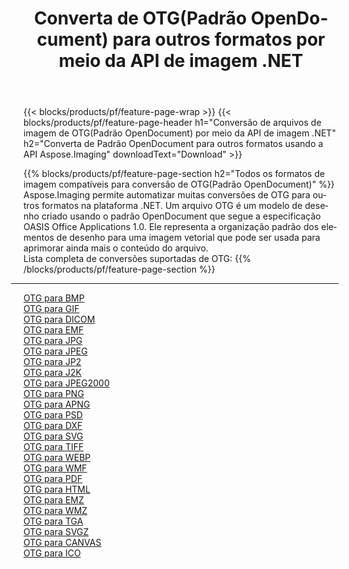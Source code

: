 ﻿---
title: Converta de OTG(Padrão OpenDocument) para outros formatos por meio da API de imagem .NET 
weight: 3920
url: /pt/net/conversion/from/otg 
lang: pt
langdirlevel: 2
locales: zh-hans,ja,it,ru,de,es,fr,nl,id,lt,pl,pt,vi,tr,ko,zh-hant,ar,hi,th,sv,cs,uk,he
description: Usando Aspose.Imaging você pode facilmente converter de OTG(Padrão OpenDocument) para outros formatos
---

{{< blocks/products/pf/feature-page-wrap >}}
{{< blocks/products/pf/feature-page-header h1="Conversão de arquivos de imagem de OTG(Padrão OpenDocument) por meio da API de imagem .NET" h2="Converta de Padrão OpenDocument para outros formatos usando a API Aspose.Imaging" downloadText="Download" >}}


{{% blocks/products/pf/feature-page-section  h2="Todos os formatos de imagem compatíveis para conversão de OTG(Padrão OpenDocument)" %}}
Aspose.Imaging permite automatizar muitas conversões de OTG para outros formatos na plataforma .NET. Um arquivo OTG é um modelo de desenho criado usando o padrão OpenDocument que segue a especificação OASIS Office Applications 1.0. Ele representa a organização padrão dos elementos de desenho para uma imagem vetorial que pode ser usada para aprimorar ainda mais o conteúdo do arquivo.
<br/>
Lista completa de conversões suportadas de OTG:
{{% /blocks/products/pf/feature-page-section %}}
<div class="container-fluid productfamilypage bg-gray">
    <div class="convertypes bg-gray agp-content section">
        <div class="container">
		<hr style="margin-left:-20px;"/>
		<div class="row other-converters">
		    <div class='col-md-2 other-converter remove-lp remove-rp'><a href="/imaging/pt/net/conversion/otg-to-bmp" >OTG para BMP</a></div><div class='col-md-2 other-converter remove-lp remove-rp'><a href="/imaging/pt/net/conversion/otg-to-gif" >OTG para GIF</a></div><div class='col-md-2 other-converter remove-lp remove-rp'><a href="/imaging/pt/net/conversion/otg-to-dicom" >OTG para DICOM</a></div><div class='col-md-2 other-converter remove-lp remove-rp'><a href="/imaging/pt/net/conversion/otg-to-emf" >OTG para EMF</a></div><div class='col-md-2 other-converter remove-lp remove-rp'><a href="/imaging/pt/net/conversion/otg-to-jpg" >OTG para JPG</a></div><div class='col-md-2 other-converter remove-lp remove-rp'><a href="/imaging/pt/net/conversion/otg-to-jpeg" >OTG para JPEG</a></div><div class='col-md-2 other-converter remove-lp remove-rp'><a href="/imaging/pt/net/conversion/otg-to-jp2" >OTG para JP2</a></div><div class='col-md-2 other-converter remove-lp remove-rp'><a href="/imaging/pt/net/conversion/otg-to-j2k" >OTG para J2K</a></div><div class='col-md-2 other-converter remove-lp remove-rp'><a href="/imaging/pt/net/conversion/otg-to-jpeg2000" >OTG para JPEG2000</a></div><div class='col-md-2 other-converter remove-lp remove-rp'><a href="/imaging/pt/net/conversion/otg-to-png" >OTG para PNG</a></div><div class='col-md-2 other-converter remove-lp remove-rp'><a href="/imaging/pt/net/conversion/otg-to-apng" >OTG para APNG</a></div><div class='col-md-2 other-converter remove-lp remove-rp'><a href="/imaging/pt/net/conversion/otg-to-psd" >OTG para PSD</a></div><div class='col-md-2 other-converter remove-lp remove-rp'><a href="/imaging/pt/net/conversion/otg-to-dxf" >OTG para DXF</a></div><div class='col-md-2 other-converter remove-lp remove-rp'><a href="/imaging/pt/net/conversion/otg-to-svg" >OTG para SVG</a></div><div class='col-md-2 other-converter remove-lp remove-rp'><a href="/imaging/pt/net/conversion/otg-to-tiff" >OTG para TIFF</a></div><div class='col-md-2 other-converter remove-lp remove-rp'><a href="/imaging/pt/net/conversion/otg-to-webp" >OTG para WEBP</a></div><div class='col-md-2 other-converter remove-lp remove-rp'><a href="/imaging/pt/net/conversion/otg-to-wmf" >OTG para WMF</a></div><div class='col-md-2 other-converter remove-lp remove-rp'><a href="/imaging/pt/net/conversion/otg-to-pdf" >OTG para PDF</a></div><div class='col-md-2 other-converter remove-lp remove-rp'><a href="/imaging/pt/net/conversion/otg-to-html" >OTG para HTML</a></div><div class='col-md-2 other-converter remove-lp remove-rp'><a href="/imaging/pt/net/conversion/otg-to-emz" >OTG para EMZ</a></div><div class='col-md-2 other-converter remove-lp remove-rp'><a href="/imaging/pt/net/conversion/otg-to-wmz" >OTG para WMZ</a></div><div class='col-md-2 other-converter remove-lp remove-rp'><a href="/imaging/pt/net/conversion/otg-to-tga" >OTG para TGA</a></div><div class='col-md-2 other-converter remove-lp remove-rp'><a href="/imaging/pt/net/conversion/otg-to-svgz" >OTG para SVGZ</a></div><div class='col-md-2 other-converter remove-lp remove-rp'><a href="/imaging/pt/net/conversion/otg-to-canvas" >OTG para CANVAS</a></div><div class='col-md-2 other-converter remove-lp remove-rp'><a href="/imaging/pt/net/conversion/otg-to-ico" >OTG para ICO</a></div>
                </div>
        </div>
    </div>
</div>
<br/>

